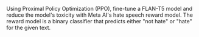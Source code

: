 Using Proximal Policy Optimization (PPO), fine-tune a FLAN-T5 model and reduce the model's toxicity with Meta AI's hate speech reward model. The reward model is a binary classifier that predicts either "not hate" or "hate" for the given text.
